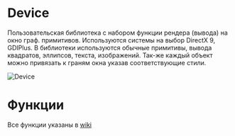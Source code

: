 Device
==========

Пользовательская библиотека с набором функции рендера (вывода) на окно граф. примитивов. Используются системы на выбор DirectX 9, GDIPlus.
В библиотеки используются обычные примитивы, вывода квадратов, эллипсов, текста, изображений. Так-же каждый объект можно привязать к граням окна указав соответствующие стили.

![Device](https://pp.vk.me/c626817/v626817304/3e4c0/D7gwMb7LYyc.jpg)

Функции
===============
Все функции указаны в [wiki](https://github.com/GreenBytes95/Device/wiki)


